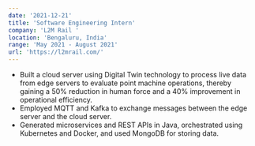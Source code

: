 ```yaml
---
date: '2021-12-21'
title: 'Software Engineering Intern'
company: 'L2M Rail '
location: 'Bengaluru, India'
range: 'May 2021 - August 2021'
url: 'https://l2mrail.com/'
---
```


- Built a cloud server using Digital Twin technology to process live data from edge servers to evaluate point machine operations, thereby gaining a 50% reduction in human force and a 40% improvement in operational efficiency.
- Employed MQTT and Kafka to exchange messages between the edge server and the cloud server.
- Generated microservices and REST APIs in Java, orchestrated using Kubernetes and Docker, and used MongoDB for storing data.
